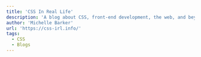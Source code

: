 ```yaml
---
title: 'CSS In Real Life'
description: 'A blog about CSS, front-end development, the web, and beyond.'
author: 'Michelle Barker'
url: 'https://css-irl.info/'
tags:
  - CSS
  - Blogs
---
```

